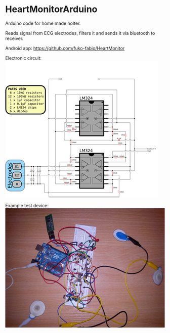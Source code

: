 # HeartMonitorArduino
Arduino code for home made holter.

Reads signal from ECG electrodes, filters it and sends it via bluetooth to receiver.

Android app: https://github.com/fuko-fabio/HeartMonitor

Electronic circuit:
![alt tag](https://github.com/fuko-fabio/HeartMonitorArduino/blob/master/ecg_schema.png)

Example test device:
![alt tag](https://github.com/fuko-fabio/HeartMonitorArduino/blob/master/2012-05-07.jpg)
